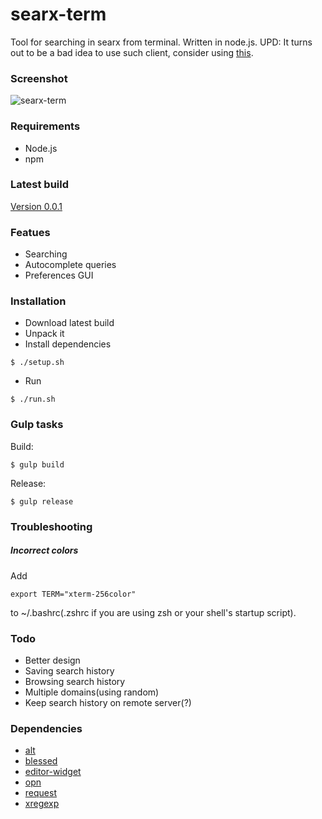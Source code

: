 # searx-term
Tool for searching in searx from terminal. Written in node.js.
UPD: It turns out to be a bad idea to use such client, consider using [this](https://github.com/ik9999/popupsearch).

### Screenshot
![searx-term](https://cloud.githubusercontent.com/assets/6804575/12012457/bafc48de-ad05-11e5-9986-9b473b969bad.gif "searx-term")

### Requirements
* Node.js
* npm

### Latest build
[Version 0.0.1](https://github.com/ik9999/searx-term/releases/download/v0.0.1/0.0.1.zip)

### Featues
* Searching
* Autocomplete queries
* Preferences GUI

### Installation
* Download latest build
* Unpack it
* Install dependencies
```
$ ./setup.sh
```
* Run
```
$ ./run.sh
```

### Gulp tasks
Build:
```
$ gulp build
```
Release:
```
$ gulp release
```

### Troubleshooting
##### Incorrect colors

Add
```
export TERM="xterm-256color"
```
to ~/.bashrc(.zshrc if you are using zsh or your shell's startup script).

### Todo
* Better design
* Saving search history
* Browsing search history
* Multiple domains(using random)
* Keep search history on remote server(?)

### Dependencies
* [alt](https://www.npmjs.com/package/alt)
* [blessed](https://www.npmjs.com/package/blessed)
* [editor-widget](https://www.npmjs.com/package/editor-widget)
* [opn](https://www.npmjs.com/package/opn)
* [request](https://www.npmjs.com/package/request)
* [xregexp](https://www.npmjs.com/package/xregexp)
